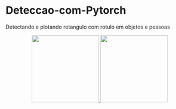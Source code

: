 # Deteccao-com-Pytorch
Detectando e plotando retangulo com rotulo em objetos e pessoas
<div align="center">
  <a href="https://github.com/Edgar-Barroso">
  <img height="180em" src="foto2.jpg"/>
  <img height="180em" src="Figure_1.png"/>
